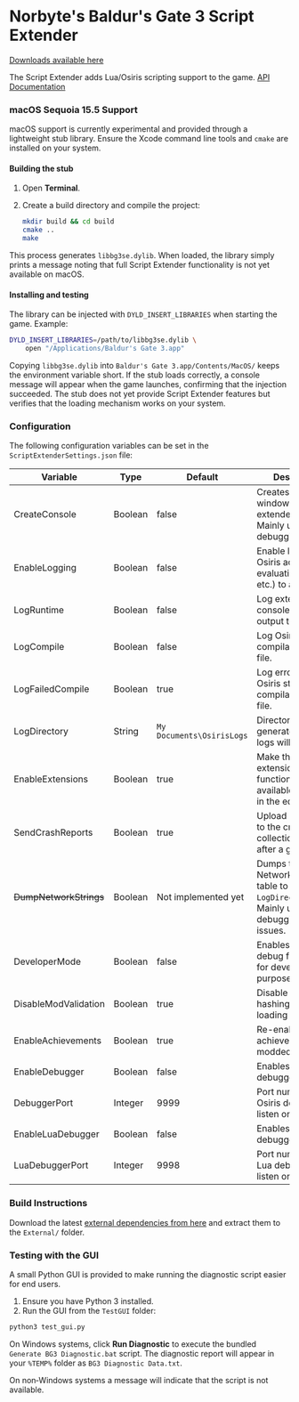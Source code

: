 # Norbyte's Baldur's Gate 3 Script Extender

[Downloads available here](https://github.com/Norbyte/bg3se/releases)

The Script Extender adds Lua/Osiris scripting support to the game.
[API Documentation](https://github.com/Norbyte/bg3se/blob/master/Docs/API.md)

### macOS Sequoia 15.5 Support

macOS support is currently experimental and provided through a lightweight
stub library. Ensure the Xcode command line tools and `cmake` are installed on
your system.

#### Building the stub

1. Open **Terminal**.
2. Create a build directory and compile the project:

   ```bash
   mkdir build && cd build
   cmake ..
   make
   ```

This process generates `libbg3se.dylib`. When loaded, the library simply prints
a message noting that full Script Extender functionality is not yet available
on macOS.

#### Installing and testing

The library can be injected with `DYLD_INSERT_LIBRARIES` when starting the
game. Example:

```bash
DYLD_INSERT_LIBRARIES=/path/to/libbg3se.dylib \
    open "/Applications/Baldur's Gate 3.app"
```

Copying `libbg3se.dylib` into `Baldur's Gate 3.app/Contents/MacOS/` keeps the
environment variable short. If the stub loads correctly, a console message will
appear when the game launches, confirming that the injection succeeded.
The stub does not yet provide Script Extender features but verifies that the
loading mechanism works on your system.

### Configuration

The following configuration variables can be set in the `ScriptExtenderSettings.json` file:

| Variable | Type | Default | Description |
|--|--|--|--|
| CreateConsole | Boolean | false | Creates a console window that logs extender internals. Mainly useful for debugging. |
| EnableLogging | Boolean | false | Enable logging of Osiris activity (rule evaluation, queries, etc.) to a log file. |
| LogRuntime | Boolean | false | Log extender console and script output to a log file. |
| LogCompile | Boolean | false | Log Osiris story compilation to a log file. |
| LogFailedCompile | Boolean | true | Log errors during Osiris story compilation to a log file. |
| LogDirectory | String | `My Documents\OsirisLogs` | Directory where the generated Osiris logs will be stored. |
| EnableExtensions | Boolean | true | Make the Osiris extension functionality available ingame or in the editor. |
| SendCrashReports | Boolean | true | Upload minidumps to the crash report collection server after a game crash. |
| ~~DumpNetworkStrings~~ | Boolean | Not implemented yet | Dumps the NetworkFixedString table to `LogDirectory`. Mainly useful for debugging desync issues. |
| DeveloperMode | Boolean | false | Enables various debug functionality for development purposes. |
| DisableModValidation | Boolean | true | Disable module hashing when loading modules. |
| EnableAchievements | Boolean | true | Re-enable achievements for modded games. |
| EnableDebugger | Boolean | false | Enables the Osiris debugger interface |
| DebuggerPort | Integer | 9999 | Port number the Osiris debugger will listen on |
| EnableLuaDebugger | Boolean | false | Enables the Lua debugger interface |
| LuaDebuggerPort | Integer | 9998 | Port number the Lua debugger will listen on  |

### Build Instructions

Download the latest [external dependencies from here](https://nb-stor.s3.eu-central-1.amazonaws.com/bg3-legacy/External.7z) and extract them to the `External/` folder.

### Testing with the GUI

A small Python GUI is provided to make running the diagnostic script easier for end users.

1. Ensure you have Python 3 installed.
2. Run the GUI from the `TestGUI` folder:

```bash
python3 test_gui.py
```

On Windows systems, click **Run Diagnostic** to execute the bundled
`Generate BG3 Diagnostic.bat` script. The diagnostic report will appear in your
`%TEMP%` folder as `BG3 Diagnostic Data.txt`.

On non‑Windows systems a message will indicate that the script is not available.
